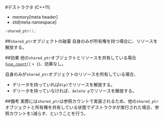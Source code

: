 #デストラクタ (C++11)
* memory[meta header]
* std[meta namespace]

```cpp
~shared_ptr();
```

##`shared_ptr`オブジェクトの破棄
自身のみが所有権を持つ場合に、リソースを解放する。


##効果
他の`shared_ptr`オブジェクトとリソースを共有している場合([`use_count()`](./use_count.md) `> 1`)、効果なし。

自身のみが`shared_ptr`オブジェクトのリソースを所有している場合、

- デリータを持っていれば`d(p)`でリソースを解放する。
- デリータを持っていなければ、`delete p`でリソースを解放する。


##備考
実際には`shared_ptr`は参照カウントで実装されるため、他の`shared_ptr`オブジェクトと所有権を共有している状態でデストラクタが実行された場合、参照カウントを`1`減らす、ということを行う。


